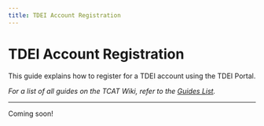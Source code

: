 ```yaml
---
title: TDEI Account Registration
---
```


# TDEI Account Registration

This guide explains how to register for a TDEI account using the TDEI Portal.

_For a list of all guides on the TCAT Wiki, refer to the [Guides List](../../../guides-list/index.md)._

---

Coming soon!

